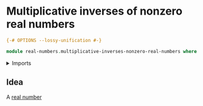 # Multiplicative inverses of nonzero real numbers

```agda
{-# OPTIONS --lossy-unification #-}

module real-numbers.multiplicative-inverses-nonzero-real-numbers where
```

<details><summary>Imports</summary>

```agda
open import foundation.universe-levels
open import real-numbers.multiplication-real-numbers
open import real-numbers.nonzero-real-numbers
open import real-numbers.positive-real-numbers
open import real-numbers.negative-real-numbers
open import real-numbers.multiplicative-inverses-positive-real-numbers
open import real-numbers.multiplicative-inverses-negative-real-numbers
```

</details>

## Idea

A [real number](real-numbers.dedekind-real-numbers.md)
